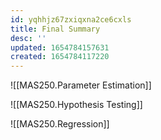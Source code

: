 ```yaml
---
id: yqhhjz67zxiqxna2ce6cxls
title: Final Summary
desc: ''
updated: 1654784157631
created: 1654784117220
---
```


![[MAS250.Parameter Estimation]]

![[MAS250.Hypothesis Testing]]

![[MAS250.Regression]]
